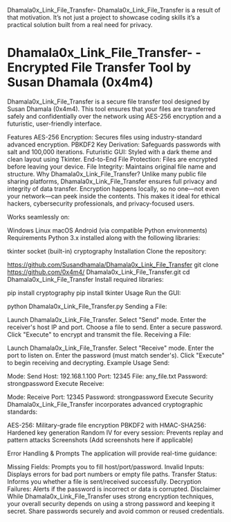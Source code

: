 Dhamala0x_Link_File_Transfer-
Dhamala0x_Link_File_Transfer is a result of that motivation. It’s not just a project to showcase coding skills it’s a practical solution built from a real need for privacy.

Dhamala0x_Link_File_Transfer- - Encrypted File Transfer Tool by Susan Dhamala (0x4m4)
=====================================================================

Dhamala0x_Link_File_Transfer is a secure file transfer tool designed by Susan Dhamala (0x4m4). This tool ensures that your files are transferred safely and confidentially over the network using AES-256 encryption and a futuristic, user-friendly interface.

Features
AES-256 Encryption: Secures files using industry-standard advanced encryption.
PBKDF2 Key Derivation: Safeguards passwords with salt and 100,000 iterations.
Futuristic GUI: Styled with a dark theme and clean layout using Tkinter.
End-to-End File Protection: Files are encrypted before leaving your device.
File Integrity: Maintains original file name and structure.
Why Dhamala0x_Link_File_Transfer?
Unlike many public file sharing platforms, Dhamala0x_Link_File_Transfer ensures full privacy and integrity of data transfer. Encryption happens locally, so no one—not even your network—can peek inside the contents. This makes it ideal for ethical hackers, cybersecurity professionals, and privacy-focused users.

Works seamlessly on:

Windows
Linux
macOS
Android (via compatible Python environments)
Requirements
Python 3.x installed along with the following libraries:

tkinter
socket (built-in)
cryptography
Installation
Clone the repository:

https://github.com/Susandhamala/Dhamala0x_Link_File_Transfer
git clone https://github.com/0x4m4/ Dhamala0x_Link_File_Transfer.git
cd  Dhamala0x_Link_File_Transfer
Install required libraries:

pip install cryptography
pip install tkinter
Usage
Run the GUI:

python  Dhamala0x_Link_File_Transfer.py
Sending a File:

Launch Dhamala0x_Link_File_Transfer.
Select "Send" mode.
Enter the receiver's host IP and port.
Choose a file to send.
Enter a secure password.
Click "Execute" to encrypt and transmit the file.
Receiving a File:

Launch Dhamala0x_Link_File_Transfer.
Select "Receive" mode.
Enter the port to listen on.
Enter the password (must match sender's).
Click "Execute" to begin receiving and decrypting.
Example Usage
Send:

Mode: Send
Host: 192.168.1.100
Port: 12345
File: any_file.txt
Password: strongpassword
Execute
Receive:

Mode: Receive
Port: 12345
Password: strongpassword
Execute
Security
Dhamala0x_Link_File_Transfer incorporates advanced cryptographic standards:

AES-256: Military-grade file encryption
PBKDF2 with HMAC-SHA256: Hardened key generation
Random IV for every session: Prevents replay and pattern attacks
Screenshots
(Add screenshots here if applicable)

Error Handling & Prompts
The application will provide real-time guidance:

Missing Fields: Prompts you to fill host/port/password.
Invalid Inputs: Displays errors for bad port numbers or empty file paths.
Transfer Status: Informs you whether a file is sent/received successfully.
Decryption Failures: Alerts if the password is incorrect or data is corrupted.
Disclaimer
While Dhamala0x_Link_File_Transfer uses strong encryption techniques, your overall security depends on using a strong password and keeping it secret. Share passwords securely and avoid common or reused credentials.
